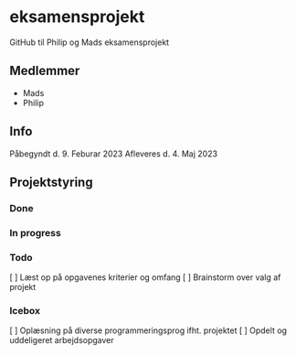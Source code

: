 # eksamensprojekt
GitHub til Philip og Mads eksamensprojekt

## Medlemmer 
- Mads 
- Philip 

## Info 
Påbegyndt d. 9. Feburar 2023
Afleveres d. 4. Maj 2023

## Projektstyring 

### Done 

### In progress 

### Todo
[ ] Læst op på opgavenes kriterier og omfang 
[ ] Brainstorm over valg af projekt 

### Icebox 
[ ] Oplæsning på diverse programmeringsprog ifht. projektet 
[ ] Opdelt og uddeligeret arbejdsopgaver 
